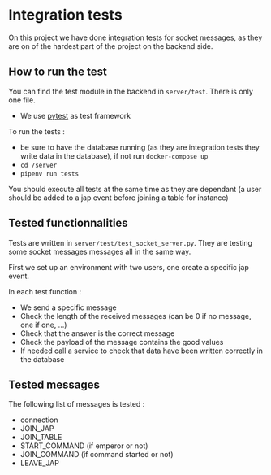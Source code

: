 # Integration tests
On this project we have done integration tests for socket messages, as they are on of the hardest part of the project on the backend side.

## How to run the test
You can find the test module in the backend in `server/test`. There is only one file.

- We use [pytest](https://docs.pytest.org/en/latest/) as test framework

To run the tests :
- be sure to have the database running (as they are integration tests they write data in the database), if not run `docker-compose up`
- `cd /server`
- `pipenv run tests`

You should execute all tests at the same time as they are dependant (a user should be added to a jap event before joining a table for instance)

## Tested functionnalities

Tests are written in `server/test/test_socket_server.py`. They are testing some socket messages messages all in the same way.

First we set up an environment with two users, one create a specific jap event.

In each test function :
- We send a specific message
- Check the length of the received messages (can be 0 if no message, one if one, ...)
- Check that the answer is the correct message
- Check the payload of the message contains the good values
- If needed call a service to check that data have been written correctly in the database

## Tested messages

The following list of messages is tested :
- connection
- JOIN_JAP
- JOIN_TABLE
- START_COMMAND (if emperor or not)
- JOIN_COMMAND (if command started or not)
- LEAVE_JAP